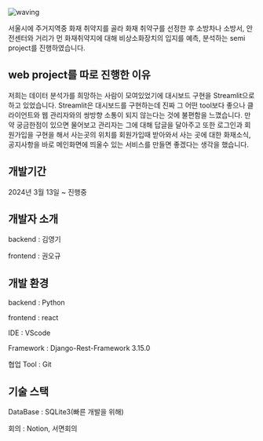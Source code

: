 ![waving](https://capsule-render.vercel.app/api?type=waving&height=200&fontAlignY=40&text=SEMI&color=gradient)

서울시에 주거지역중 화재 취약지를 골라 화재 취약구를 선정한 후 소방차나 소방서, 안전센터와 거리가 먼 화재취약지에 대해 비상소화장치의 입지를 예측, 분석하는 semi project를 진행하였습니다.

## web project를 따로 진행한 이유

저희는 데이터 분석가를 희망하는 사람이 모여있었기에 대시보드 구현을 Streamlit으로 하고 있었습니다. Streamlit은 대시보드를 구현하는데 진짜 그 어떤 tool보다 좋으나 클라이언트와 웹 관리자와의 쌍방향 소통이 되지 않는다는 것에 불편함을 느꼈습니다.
만약 궁금한점이 있으면 물어보고 관리자는 그에 대해 답글을 달아주고 또한 로그인과 회원가입을 구현을 해서 사는곳의 위치를 회원가입때 받아와서 사는 곳에 대한 화재소식, 공지사항을 바로 메인화면에 띄울수 있는 서비스를 만들면 좋겠다는 생각을 했습니다.

## 개발기간

2024년 3월 13일 ~ 진행중

## 개발자 소개

backend : 김영기

frontend : 권오규

## 개발 환경

backend : Python

frontend : react

IDE : VScode

Framework : Django-Rest-Framework 3.15.0

협업 Tool : Git

## 기술 스택

DataBase : SQLite3(빠른 개발을 위해)

회의 : Notion, 서면회의
